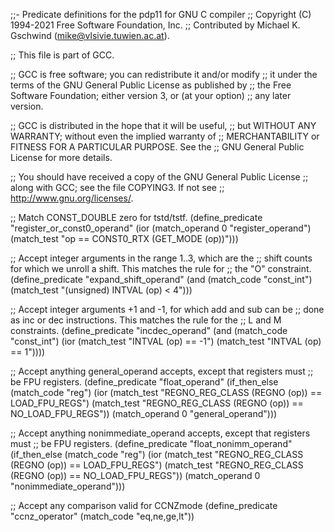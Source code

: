 ;;- Predicate definitions for the pdp11 for GNU C compiler
;; Copyright (C) 1994-2021 Free Software Foundation, Inc.
;; Contributed by Michael K. Gschwind (mike@vlsivie.tuwien.ac.at).

;; This file is part of GCC.

;; GCC is free software; you can redistribute it and/or modify
;; it under the terms of the GNU General Public License as published by
;; the Free Software Foundation; either version 3, or (at your option)
;; any later version.

;; GCC is distributed in the hope that it will be useful,
;; but WITHOUT ANY WARRANTY; without even the implied warranty of
;; MERCHANTABILITY or FITNESS FOR A PARTICULAR PURPOSE.  See the
;; GNU General Public License for more details.

;; You should have received a copy of the GNU General Public License
;; along with GCC; see the file COPYING3.  If not see
;; <http://www.gnu.org/licenses/>.

;; Match CONST_DOUBLE zero for tstd/tstf.
(define_predicate "register_or_const0_operand"
  (ior (match_operand 0 "register_operand")
       (match_test "op == CONST0_RTX (GET_MODE (op))")))

;; Accept integer arguments in the range 1..3, which are the
;; shift counts for which we unroll a shift.  This matches the rule for
;; the "O" constraint.
(define_predicate "expand_shift_operand"
  (and (match_code "const_int")
       (match_test "(unsigned) INTVAL (op) < 4")))

;; Accept integer arguments +1 and -1, for which add and sub can be
;; done as inc or dec instructions.  This matches the rule for the
;; L and M constraints.
(define_predicate "incdec_operand"
  (and (match_code "const_int")
       (ior (match_test "INTVAL (op) == -1")
	    (match_test "INTVAL (op) == 1"))))

;; Accept anything general_operand accepts, except that registers must
;; be FPU registers.
(define_predicate "float_operand"
  (if_then_else (match_code "reg")
		(ior 
		 (match_test "REGNO_REG_CLASS (REGNO (op)) == LOAD_FPU_REGS")
		 (match_test "REGNO_REG_CLASS (REGNO (op)) == NO_LOAD_FPU_REGS"))
		(match_operand 0 "general_operand")))

;; Accept anything nonimmediate_operand accepts, except that registers must
;; be FPU registers.
(define_predicate "float_nonimm_operand"
  (if_then_else (match_code "reg")
		(ior 
		 (match_test "REGNO_REG_CLASS (REGNO (op)) == LOAD_FPU_REGS")
		 (match_test "REGNO_REG_CLASS (REGNO (op)) == NO_LOAD_FPU_REGS"))
		(match_operand 0 "nonimmediate_operand")))

;; Accept any comparison valid for CCNZmode
(define_predicate "ccnz_operator"
  (match_code "eq,ne,ge,lt"))
